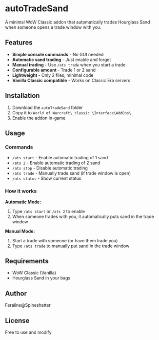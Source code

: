 # autoTradeSand

A minimal WoW Classic addon that automatically trades Hourglass Sand when someone opens a trade window with you.

## Features

- **Simple console commands** - No GUI needed
- **Automatic sand trading** - Just enable and forget
- **Manual trading** - Use `/ats trade` when you start a trade
- **Configurable amount** - Trade 1 or 2 sand
- **Lightweight** - Only 2 files, minimal code
- **Vanilla Classic compatible** - Works on Classic Era servers

## Installation

1. Download the `autoTradeSand` folder
2. Copy it to `World of Warcraft\_classic_\Interface\AddOns\`
3. Enable the addon in-game

## Usage

### Commands

- `/ats start` - Enable automatic trading of 1 sand
- `/ats 2` - Enable automatic trading of 2 sand  
- `/ats stop` - Disable automatic trading
- `/ats trade` - Manually trade sand (if trade window is open)
- `/ats status` - Show current status

### How it works

**Automatic Mode:**
1. Type `/ats start` or `/ats 2` to enable
2. When someone trades with you, it automatically puts sand in the trade window

**Manual Mode:**
1. Start a trade with someone (or have them trade you)
2. Type `/ats trade` to manually put sand in the trade window

## Requirements

- WoW Classic (Vanilla)
- Hourglass Sand in your bags

## Author

Feraline@Spineshatter

## License

Free to use and modify